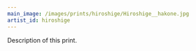 ```yaml
---
main_image: /images/prints/hiroshige/Hiroshige__hakone.jpg
artist_id: hiroshige
---
```


Description of this print.
